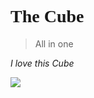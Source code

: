 <h1 style="font-family:'DINCond-Medium';" >The Cube</h1>

>All in one

*I love this Cube*

![](_media/bg.jpg)
